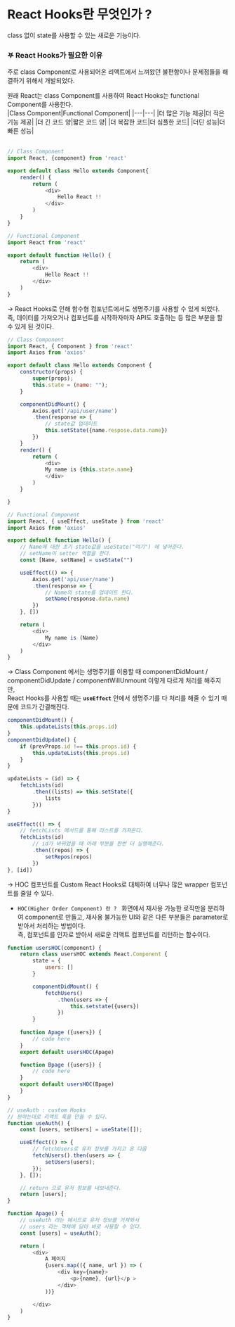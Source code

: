 # React Hooks란 무엇인가 ? 
class 없이 state를 사용할 수 있는 새로운 기능이다. 

### 𖤐 React Hooks가 필요한 이유
주로 class Component로 사용되어온 리액트에서 느껴왔던 불편함이나 문제점들을 해결하기 위해서 개발되었다.   

원래 React는 class Component를 사용하여 React Hooks는 functional Component를 사용한다.    
|Class Component|Functional Component|
|---|---|
|더 많은 기능 제공|더 적은 기능 제공|
|더 긴 코드 양|짧은 코드 양|
|더 복잡한 코드|더 심플한 코드|
|더딘 성능|더 빠른 성능|   
<br>

```js
// Class Component
import React, {component} from 'react'

export default class Hello extends Component{
    render() {
        return (
            <div>
                Hello React !!
            </div>
        )
    }
}
```

```js
// Functional Component
import React from 'react'

export default function Hello() {
    return (
        <div>
            Hello React !! 
        </div>
    )
}
```

&rarr; React Hooks로 인해 함수형 컴포넌트에서도 생명주기를 사용할 수 있게 되었다. 즉, 데이터를 가져오거나 컴포넌트를 시작하자마자 API도 호출하는 등 많은 부분을 할 수 있게 된 것이다. 

```js
// Class Component
import React, { Component } from 'react'
import Axios from 'axios'

export default class Hello extends Component {
    constructor(props) {
        super(props);
        this.state = (name: "");
    }

    componentDidMount() {
        Axios.get('/api/user/name')
        .then(response => {
            // state값 업데이트 
            this.setState({name.respose.data.name})
        })
    }
    render() {
        return (
            <div> 
            My name is {this.state.name}
            </div>
        )
    }

}
```

```js
// Functional Component
import React, { useEffect, useState } from 'react'
import Axios from 'axios'

export default function Hello() {
    // Name에 대한 초기 state값을 useState("여기") 에 넣어준다. 
    // setName이 setter 역할을 한다. 
    const [Name, setName] = useState("")

    useEffect(() => {
        Axios.get('api/user/name')
        .then(response => {
            // Name의 state를 업데이트 한다. 
            setName(response.data.name)
        })
    }, []) 

    return (
        <div>
            My name is (Name)
        </div>
    )
}
```

&rarr; Class Component 에서는 생명주기를 이용할 때 componentDidMount / componentDidUpdate / componentWillUnmount 이렇게 다르게 처리를 해주지만,     
React Hooks를 사용할 때는 **`useEffect`** 안에서 생명주기를 다 처리를 해줄 수 있기 때문에 코드가 간결해진다. 


```js 
componentDidMount() {
    this.updateLists(this.props.id)
}
componentDidUpdate() {
    if (prevProps.id !== this.props.id) {
        this.updateLists(this.props.id)
    }
}

updateLists = (id) => {
    fetchLists(id)
        .then((lists) => this.setState({
            lists
        }))
}
```

```js
useEffect(() => {
    // fetchLists 메서드를 통해 리스트를 가져온다.
    fetchLists(id)
        // id가 바뀌었을 때 아래 부분을 한번 더 실행해준다. 
        .then((repos) => {
            setRepos(repos)
        })
}, [id])
```

&rarr; HOC 컴포넌트를 Custom React Hooks로 대체하여 너무나 많은 wrapper 컴포넌트를 줄일 수 있다.      
- `HOC(Higher Order Component) 란 ? `
화면에서 재사용 가능한 로직만을 분리하여 component로 만들고, 재사용 불가능한 UI와 같은 다른 부분들은 parameter로 받아서 처리하는 방법이다.    
즉, 컴포넌트를 인자로 받아서 새로운 리액트 컴포넌트를 리턴하는 함수이다. 


```js 
function usersHOC(component) {
    return class usersHOC extends React.Component {
        state = {
            users: []
        }

        componentDidMount() {
            fetchUsers()
                .then(users => {
                    this.setstate({users})
                })
        }
    
    function Apage ({users}) {
        // code here
    }
    export default usersHOC(Apage)

    function Bpage ({users}) {
        // code here
    }
    export default usersHOC(Bpage)
    }
}
```

```js 
// useAuth : custom Hooks
// 원하는대로 리액트 훅을 만들 수 있다.
function useAuth() {
    const [users, setUsers] = useState([]);

    useEffect(() => {
        // fetchUsers로 유저 정보를 가지고 온 다음 
        fetchUsers().then(users => {
            setUsers(users);
        });
    }, []);

    // return 으로 유저 정보를 내보내준다. 
    return [users];
}

function Apage() {
    // useAuth 라는 메서드로 유저 정보를 가져와서 
    // users 라는 객체에 담아 바로 사용할 수 있다. 
    const [users] = useAuth();

    return (
        <div>
            A 페이지 
            {users.map(({ name, url }) => (
                <div key={name}>
                    <p>{name}, {url}</p >
                </div>
            ))}

        </div>
    )
}
```